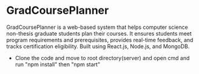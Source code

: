 # GradCoursePlanner

GradCoursePlanner is a web-based system that helps computer science non-thesis graduate students plan their courses. It ensures students meet program requirements and prerequisites, provides real-time feedback, and tracks certification eligibility. Built using React.js, Node.js, and MongoDB.

* Clone the code and move to root directory(server) and open cmd and run "npm install" then "npm start"
